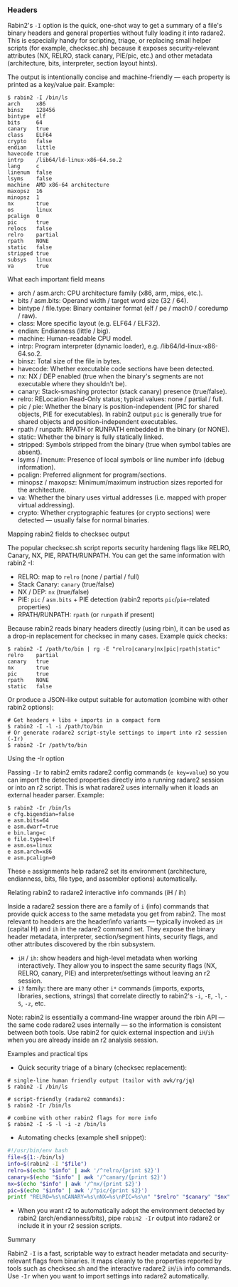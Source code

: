 ### Headers

Rabin2's `-I` option is the quick, one-shot way to get a summary of a file's binary headers and general properties without fully loading it into radare2. This is especially handy for scripting, triage, or replacing small helper scripts (for example, checksec.sh) because it exposes security-relevant attributes (NX, RELRO, stack canary, PIE/pic, etc.) and other metadata (architecture, bits, interpreter, section layout hints).

The output is intentionally concise and machine-friendly — each property is printed as a key/value pair. Example:

```console
$ rabin2 -I /bin/ls
arch     x86
binsz    128456
bintype  elf
bits     64
canary   true
class    ELF64
crypto   false
endian   little
havecode true
intrp    /lib64/ld-linux-x86-64.so.2
lang     c
linenum  false
lsyms    false
machine  AMD x86-64 architecture
maxopsz  16
minopsz  1
nx       true
os       linux
pcalign  0
pic      true
relocs   false
relro    partial
rpath    NONE
static   false
stripped true
subsys   linux
va       true
```

What each important field means

- arch / asm.arch: CPU architecture family (x86, arm, mips, etc.).
- bits / asm.bits: Operand width / target word size (32 / 64).
- bintype / file.type: Binary container format (elf / pe / mach0 / coredump / raw).
- class: More specific layout (e.g. ELF64 / ELF32).
- endian: Endianness (little / big).
- machine: Human-readable CPU model.
- intrp: Program interpreter (dynamic loader), e.g. /lib64/ld-linux-x86-64.so.2.
- binsz: Total size of the file in bytes.
- havecode: Whether executable code sections have been detected.
- nx: NX / DEP enabled (true when the binary's segments are not executable where they shouldn't be).
- canary: Stack-smashing protector (stack canary) presence (true/false).
- relro: RELocation Read-Only status; typical values: none / partial / full.
- pic / pie: Whether the binary is position-independent (PIC for shared objects, PIE for executables). In rabin2 output `pic` is generally true for shared objects and position-independent executables.
- rpath / runpath: RPATH or RUNPATH embedded in the binary (or NONE).
- static: Whether the binary is fully statically linked.
- stripped: Symbols stripped from the binary (true when symbol tables are absent).
- lsyms / linenum: Presence of local symbols or line number info (debug information).
- pcalign: Preferred alignment for program/sections.
- minopsz / maxopsz: Minimum/maximum instruction sizes reported for the architecture.
- va: Whether the binary uses virtual addresses (i.e. mapped with proper virtual addressing).
- crypto: Whether cryptographic features (or crypto sections) were detected — usually false for normal binaries.

Mapping rabin2 fields to checksec output

The popular checksec.sh script reports security hardening flags like RELRO, Canary, NX, PIE, RPATH/RUNPATH. You can get the same information with rabin2 -I:

- RELRO: map to `relro` (none / partial / full)
- Stack Canary: `canary` (true/false)
- NX / DEP: `nx` (true/false)
- PIE: `pic` / `asm.bits` + PIE detection (rabin2 reports `pic`/`pie`-related properties)
- RPATH/RUNPATH: `rpath` (or `runpath` if present)

Because rabin2 reads binary headers directly (using rbin), it can be used as a drop-in replacement for checksec in many cases. Example quick checks:

```console
$ rabin2 -I /path/to/bin | rg -E "relro|canary|nx|pic|rpath|static"
relro    partial
canary   true
nx       true
pic      true
rpath    NONE
static   false
```

Or produce a JSON-like output suitable for automation (combine with other rabin2 options):

```console
# Get headers + libs + imports in a compact form
$ rabin2 -I -l -i /path/to/bin
# Or generate radare2 script-style settings to import into r2 session (-Ir)
$ rabin2 -Ir /path/to/bin
```

Using the -Ir option

Passing `-Ir` to rabin2 emits radare2 config commands (``e key=value``) so you can import the detected properties directly into a running radare2 session or into an r2 script. This is what radare2 uses internally when it loads an external header parser. Example:

```console
$ rabin2 -Ir /bin/ls
e cfg.bigendian=false
e asm.bits=64
e asm.dwarf=true
e bin.lang=c
e file.type=elf
e asm.os=linux
e asm.arch=x86
e asm.pcalign=0
```

These `e` assignments help radare2 set its environment (architecture, endianness, bits, file type, and assembler options) automatically.

Relating rabin2 to radare2 interactive info commands (iH / ih)

Inside a radare2 session there are a family of `i` (info) commands that provide quick access to the same metadata you get from rabin2. The most relevant to headers are the header/info variants — typically invoked as `iH` (capital H) and `ih` in the radare2 command set. They expose the binary header metadata, interpreter, section/segment hints, security flags, and other attributes discovered by the rbin subsystem.

- `iH` / `ih`: show headers and high-level metadata when working interactively. They allow you to inspect the same security flags (NX, RELRO, canary, PIE) and interpreter/settings without leaving an r2 session.
- `i?` family: there are many other `i*` commands (imports, exports, libraries, sections, strings) that correlate directly to rabin2's `-i`, `-E`, `-l`, `-S`, `-z`, etc.

Note: rabin2 is essentially a command-line wrapper around the rbin API — the same code radare2 uses internally — so the information is consistent between both tools. Use rabin2 for quick external inspection and `iH`/`ih` when you are already inside an r2 analysis session.

Examples and practical tips

- Quick security triage of a binary (checksec replacement):

```console
# single-line human friendly output (tailor with awk/rg/jq)
$ rabin2 -I /bin/ls

# script-friendly (radare2 commands):
$ rabin2 -Ir /bin/ls

# combine with other rabin2 flags for more info
$ rabin2 -I -S -l -i -z /bin/ls
```

- Automating checks (example shell snippet):

```bash
#!/usr/bin/env bash
file=${1:-/bin/ls}
info=$(rabin2 -I "$file")
relro=$(echo "$info" | awk '/^relro/{print $2}')
canary=$(echo "$info" | awk '/^canary/{print $2}')
nx=$(echo "$info" | awk '/^nx/{print $2}')
pic=$(echo "$info" | awk '/^pic/{print $2}')
printf "RELRO=%s\nCANARY=%s\nNX=%s\nPIC=%s\n" "$relro" "$canary" "$nx" "$pic"
```

- When you want r2 to automatically adopt the environment detected by rabin2 (arch/endianness/bits), pipe `rabin2 -Ir` output into radare2 or include it in your r2 session scripts.

Summary

Rabin2 `-I` is a fast, scriptable way to extract header metadata and security-relevant flags from binaries. It maps cleanly to the properties reported by tools such as checksec.sh and the interactive radare2 `iH`/`ih` info commands. Use `-Ir` when you want to import settings into radare2 automatically.
